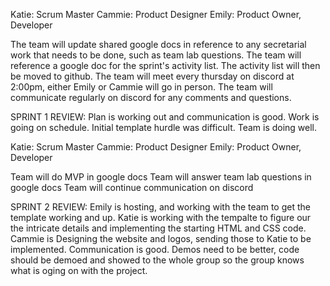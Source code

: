 Katie: Scrum Master
Cammie: Product Designer
Emily: Product Owner, Developer

The team will update shared google docs in reference to any secretarial work that needs to be done,
such as team lab questions.
The team will reference a google doc for the sprint's activity list. 
The activity list will then be moved to github.
The team will meet every thursday on discord at 2:00pm, either Emily or Cammie
will go in person.
The team will communicate regularly on discord for any comments and questions.

SPRINT 1 REVIEW:
Plan is working out and communication is good. Work is going on schedule. Initial template hurdle was difficult. Team is doing well.

Katie: Scrum Master
Cammie: Product Designer
Emily: Product Owner, Developer

Team will do MVP in google docs
Team will answer team lab questions in google docs
Team will continue communication on discord

SPRINT 2 REVIEW:
Emily is hosting, and working with the team to get the template working and up. Katie is working with the tempalte to figure our the intricate details and implementing the starting HTML and CSS code. Cammie is Designing the website and logos, sending those to Katie to be implemented. Communication is good. Demos need to be better, code should be demoed and showed to the whole group so the group knows what is oging on with the project. 

